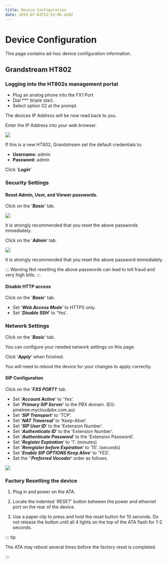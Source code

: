 ```yaml
---
title: Device Configuration
date: 2019-07-03T23:53:06.420Z
---
```

# Device Configuration

This page contains ad-hoc device configuration information.

## Grandstream HT802

### Logging into the HT802s management portal

* Plug an analog phone into the FX1 Port
* Dial \*\** (triple star).
* Select option 02 at the prompt.

The devices IP Address will be now read back to you.

Enter the IP Address into your web browser.

![](/images/grandstream_ht802_loginscreen.png)

If this is a new HT802, Grandstream set the default credentials to:

* **Username:** admin
* **Password:** admin

Click '**_Login_**‘

### Security Settings

#### Reset Admin, User, and Viewer passwords.

Click on the '**_Basic_**‘ tab.

![](/images/gramdstrea_ht802_passwordreset1.png)

It is strongly recommended that you reset the above passwords immediately.

Click on the '**_Admin_**‘ tab.

![](/images/grandstream_ht802_passwordreset2.png)

It is strongly recommended that you reset the above password immediately.

::: Warning
Not resetting the above passwords can lead to toll fraud and very high bills.
:::

#### Disable HTTP access

Click on the '**_Basic_**' tab.

* Set '_**Web Access Mode**_‘ to HTTPS only.
* Set '_**Disable SSH**_' to 'Yes'.

### Network Settings

Click on the '_**Basic**_‘ tab.

You can configure your needed network settings on this page.

Click '_**Apply**_‘ when finished.

You will need to reboot the device for your changes to apply correctly.

#### SIP Configuration

Click on the '_**FXS PORT1**_’ tab.

* Set ‘_**Account Active**_’ to 'Yes‘.
* Set '_**Primary SIP Server**_’ to the PBX domain. (EG: pinetree.mycloudpbx.com.au)
* Set '_**SIP Transport**_‘ to 'TCP’.
* Set '_**NAT Traversal**_‘ to 'Keep-Alive’.
* Set '_**SIP User ID**_‘ to the ’Extension Number’.
* Set '_**Authenticate ID**_‘ to the 'Extension Number’.
* Set '_**Authenticate Password**_‘ to the 'Extension Password’.
* Set '_**Register Expiration**_‘ to '1’. (minutes)
* Set '_**Reregister before Expiration**_‘ to '15’. (seconds)
* Set '_**Enable SIP OPTIONS Keep Alive**_‘ to 'YES’.
* Set the ’'_**Preferred Vocoder**_‘ order as follows.

![](/images/grandstream_codecs.png)

### Factory Resetting the device

1. Plug in and power on the ATA.

2. Locate the indented '*_RESET_*' button between the power and ethernet port on the rear of the device.
3. Use a paper clip to press and hold the reset button for 10 seconds. Do not release the button until all 4 lights on the top of the ATA flash for 1-2 seconds.

::: tip

The ATA may reboot several times before the factory reset is completed.

:::
